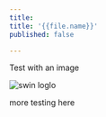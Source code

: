 ```yaml
---
title:
title: '{{file.name}}'
published: false

---
```

<p>Test with an image</p>
<p><img src="https://i.imgur.com/nb3Y71Q.png" alt="swin loglo"></p>
<p>more testing here</p>
